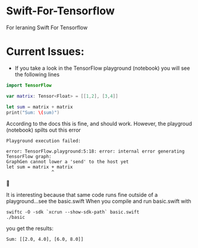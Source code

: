 # Swift-For-Tensorflow
For leraning Swift For Tensorflow

# Current Issues:

- If you take a look in the TensorFlow playground (notebook) you will see the following lines
```swift 
import TensorFlow

var matrix: Tensor<Float> = [[1,2], [3,4]]

let sum = matrix + matrix
print("Sum: \(sum)")
```

According to the docs this is fine, and should work. However, the playgroud (notebook) spilts out this error
```
Playground execution failed:

error: TensorFlow.playground:5:18: error: internal error generating TensorFlow graph:
GraphGen cannot lower a 'send' to the host yet
let sum = matrix + matrix
                 ^
```

🤔

It is interesting because that same code runs fine outside of a playground...see the basic.swift
When you compile and run basic.swift with
```
swiftc -O -sdk `xcrun --show-sdk-path` basic.swift
./basic
```

you get the results:
```
Sum: [[2.0, 4.0], [6.0, 8.0]]
```
